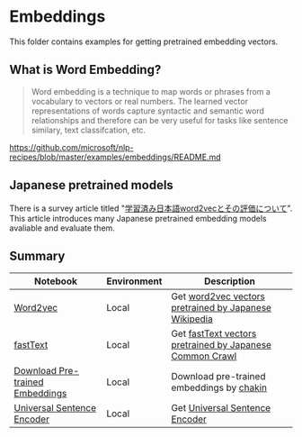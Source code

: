 # Embeddings

This folder contains examples for getting pretrained embedding vectors.

## What is Word Embedding?

>Word embedding is a technique to map words or phrases from a vocabulary to vectors or real numbers.
>The learned vector representations of words capture  syntactic and semantic word relationships and therefore can be very useful for  tasks like sentence similary, text classifcation, etc.

https://github.com/microsoft/nlp-recipes/blob/master/examples/embeddings/README.md

## Japanese pretrained models

There is a survey article titled "[学習済み日本語word2vecとその評価について](https://blog.hoxo-m.com/entry/2020/02/20/090000)". This article introduces many Japanese pretrained embedding models avaliable and evaluate them.

## Summary

| Notebook                                                  | Environment | Description                                                                                                    |
| --------------------------------------------------------- | ----------- | -------------------------------------------------------------------------------------------------------------- |
| [Word2vec](get_word2vec.py)                               | Local       | Get [word2vec vectors pretrained by Japanese Wikipedia](https://qiita.com/Hironsan/items/513b9f93752ecee9e670) |
| [fastText](get_fasttext.py)                               | Local       | Get [fastText vectors pretrained by Japanese Common Crawl](https://fasttext.cc/docs/en/crawl-vectors.html)     |
| [Download Pre-trained Embeddings](download_embeddings.py) | Local       | Download pre-trained embeddings by [chakin](https://github.com/chakki-works/chakin)                            |
| [Universal Sentence Encoder](get_use.py)                  | Local       | Get [Universal Sentence Encoder](https://tfhub.dev/google/universal-sentence-encoder-multilingual/3)           |
